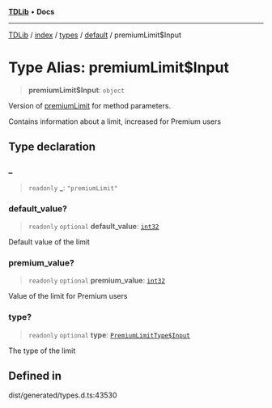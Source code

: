 [**TDLib**](../../../../../../README.md) • **Docs**

***

[TDLib](../../../../../../modules.md) / [index](../../../../../README.md) / [types](../../../README.md) / [default](../README.md) / premiumLimit$Input

# Type Alias: premiumLimit$Input

> **premiumLimit$Input**: `object`

Version of [premiumLimit](premiumLimit.md) for method parameters.

Contains information about a limit, increased for Premium users

## Type declaration

### \_

> `readonly` **\_**: `"premiumLimit"`

### default\_value?

> `readonly` `optional` **default\_value**: [`int32`](int32.md)

Default value of the limit

### premium\_value?

> `readonly` `optional` **premium\_value**: [`int32`](int32.md)

Value of the limit for Premium users

### type?

> `readonly` `optional` **type**: [`PremiumLimitType$Input`](PremiumLimitType$Input.md)

The type of the limit

## Defined in

dist/generated/types.d.ts:43530
